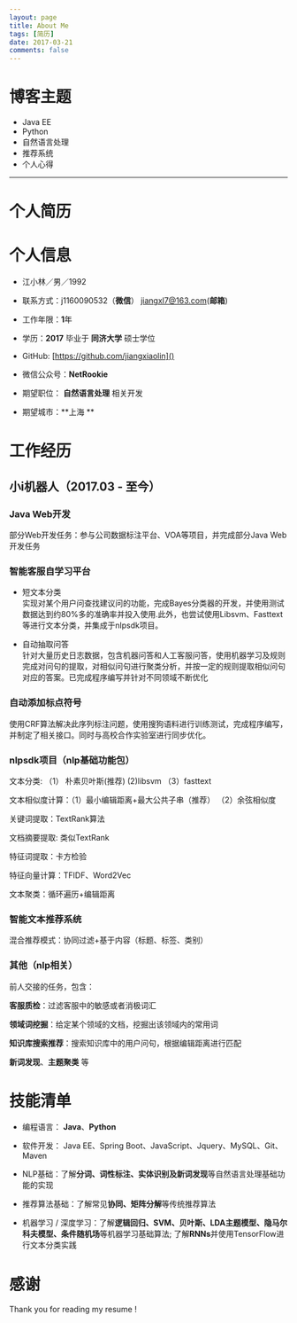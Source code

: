 ```yaml
---
layout: page
title: About Me
tags: [简历]
date: 2017-03-21
comments: false
---
```


# 博客主题

* Java EE  
* Python  
* 自然语言处理  
* 推荐系统
* 个人心得

---
# 个人简历

# 个人信息 

* 江小林／男／1992  

* 联系方式：j1160090532（**微信**）  jiangxl7@163.com(**邮箱**)

* 工作年限：**1**年  

* 学历：**2017** 毕业于 **同济大学** 硕士学位

* GitHub:   [https://github.com/jiangxiaolin]()

* 微信公众号：**NetRookie**

* 期望职位： **自然语言处理** 相关开发

* 期望城市：**上海 **



# 工作经历

## 小i机器人（2017.03 - 至今） 

###  Java Web开发
部分Web开发任务：参与公司数据标注平台、VOA等项目，并完成部分Java Web开发任务 

###  智能客服自学习平台 

* 短文本分类  
	实现对某个用户问查找建议问的功能，完成Bayes分类器的开发，并使用测试数据达到约80%多的准确率并投入使用.此外，也尝试使用Libsvm、Fasttext等进行文本分类，并集成于nlpsdk项目。
 
* 自动抽取问答  
	针对大量历史日志数据，包含机器问答和人工客服问答，使用机器学习及规则完成对问句的提取，对相似问句进行聚类分析，并按一定的规则提取相似问句对应的答案。已完成程序编写并针对不同领域不断优化
 
###  **自动添加标点符号**  
   使用CRF算法解决此序列标注问题，使用搜狗语料进行训练测试，完成程序编写，并制定了相关接口。同时与高校合作实验室进行同步优化。

###  **nlpsdk项目（nlp基础功能包）**  
文本分类: （1） 朴素贝叶斯(推荐)  (2)libsvm  （3）fasttext 
 文本相似度计算：（1）最小编辑距离+最大公共子串（推荐） （2）余弦相似度  
关键词提取：TextRank算法  
文档摘要提取: 类似TextRank  
特征词提取：卡方检验  
特征向量计算：TFIDF、Word2Vec  
文本聚类：循环遍历+编辑距离  

### 智能文本推荐系统

混合推荐模式：协同过滤+基于内容（标题、标签、类别）

### **其他（nlp相关）**  

前人交接的任务，包含： 
 
**客服质检**：过滤客服中的敏感或者消极词汇 
 
**领域词挖掘**：给定某个领域的文档，挖掘出该领域内的常用词  

**知识库搜索推荐**：搜索知识库中的用户问句，根据编辑距离进行匹配  

**新词发现**、**主题聚类**  等



# 技能清单  

* 编程语言： **Java**、**Python**

* 软件开发： Java EE、Spring Boot、JavaScript、Jquery、MySQL、Git、Maven

* NLP基础：了解**分词、词性标注、实体识别及新词发现**等自然语言处理基础功能的实现

* 推荐算法基础：了解常见**协同、矩阵分解**等传统推荐算法

* 机器学习 / 深度学习：了解**逻辑回归、SVM、贝叶斯、LDA主题模型、隐马尔科夫模型、条件随机场**等机器学习基础算法; 了解**RNNs**并使用TensorFlow进行文本分类实践


# 感谢
Thank you for reading my resume !


